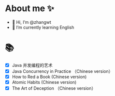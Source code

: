 # About me :sparkles:
- 👋 Hi, I’m @zhangwt
- 🌱 I’m currently learning English

# :books:
- [x] Java 并发编程的艺术
- [x] Java Concurrency in Practice （Chinese version）
- [x] How to Red a Book (Chinese version)
- [x] Atomic Habits (Chinese version)
- [x] The Art of Deception （Chinese version）
